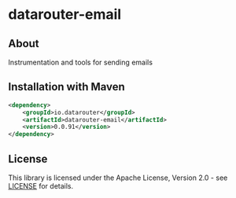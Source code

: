 # datarouter-email
## About
Instrumentation and tools for sending emails

## Installation with Maven

```xml
<dependency>
	<groupId>io.datarouter</groupId>
	<artifactId>datarouter-email</artifactId>
	<version>0.0.91</version>
</dependency>
```

## License

This library is licensed under the Apache License, Version 2.0 - see [LICENSE](../LICENSE) for details.
